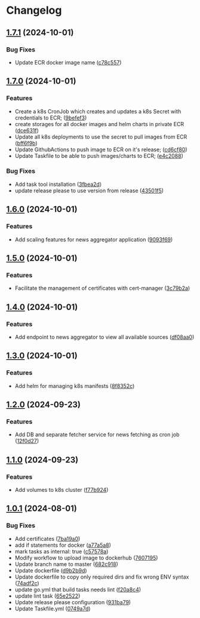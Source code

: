 # Changelog

## [1.7.1](https://github.com/antonchaban/news-aggregator/compare/news-alligator@v1.7.0...news-alligator@v1.7.1) (2024-10-01)


### Bug Fixes

* Update ECR docker image name ([c78c557](https://github.com/antonchaban/news-aggregator/commit/c78c557cb16cc70e85c3842c7a3170dd42d8b0c0))

## [1.7.0](https://github.com/antonchaban/news-aggregator/compare/news-alligator@v1.6.0...news-alligator@v1.7.0) (2024-10-01)


### Features

* Create a k8s CronJob which creates and updates a k8s Secret with credentials to ECR; ([9befef3](https://github.com/antonchaban/news-aggregator/commit/9befef3b3affcbb3ada0bd6c0a3aaacf17e6f00f))
* create storages for all docker images and helm charts in private ECR ([dce631f](https://github.com/antonchaban/news-aggregator/commit/dce631f77aa4ccbbc23ad79cb6f69786b9f56f87))
* Update all k8s deployments to use the secret to pull images from ECR ([bff6f9b](https://github.com/antonchaban/news-aggregator/commit/bff6f9bec55fa7ce6a3f1d4475c74d3f5007941c))
* Update GithubActions to push image to ECR on it's release; ([cd6cf80](https://github.com/antonchaban/news-aggregator/commit/cd6cf800964c45d72b5e367acd52087e13b1b5aa))
* Update Taskfile to be able to push images/charts to ECR; ([e4c2088](https://github.com/antonchaban/news-aggregator/commit/e4c2088daf40aeb7fb2aa3002662fe25f5f25075))


### Bug Fixes

* Add task tool installation ([3fbea2d](https://github.com/antonchaban/news-aggregator/commit/3fbea2d8cdf9d116df4bd26db0c03add36bb2371))
* update release please to use version from release ([43501f5](https://github.com/antonchaban/news-aggregator/commit/43501f5be47d8d8a1e96805957e793d03214ec58))

## [1.6.0](https://github.com/antonchaban/news-aggregator/compare/news-alligator@v1.5.0...news-alligator@v1.6.0) (2024-10-01)


### Features

* Add scaling features for news aggregator application ([9093f69](https://github.com/antonchaban/news-aggregator/commit/9093f69944fb2584632705f5926828ec141565e5))

## [1.5.0](https://github.com/antonchaban/news-aggregator/compare/news-alligator@v1.4.0...news-alligator@v1.5.0) (2024-10-01)


### Features

* Facilitate the management of certificates with cert-manager ([3c79b2a](https://github.com/antonchaban/news-aggregator/commit/3c79b2acff8d716bd7a6ba70d40c35931ca39f3f))

## [1.4.0](https://github.com/antonchaban/news-aggregator/compare/news-alligator@v1.3.0...news-alligator@v1.4.0) (2024-10-01)


### Features

* Add endpoint to news aggregator to view all available sources ([df08aa0](https://github.com/antonchaban/news-aggregator/commit/df08aa02cf9f1e98e665344862fdbc73b904d44e))

## [1.3.0](https://github.com/antonchaban/news-aggregator/compare/news-alligator@v1.2.0...news-alligator@v1.3.0) (2024-10-01)


### Features

* Add helm for managing k8s manifests ([8f8352c](https://github.com/antonchaban/news-aggregator/commit/8f8352c3cb42ddb6f92b807d6783557506ff976f))

## [1.2.0](https://github.com/antonchaban/news-aggregator/compare/news-alligator@v1.1.0...news-alligator@v1.2.0) (2024-09-23)


### Features

* Add DB and separate fetcher service for news fetching as cron job ([12f0d27](https://github.com/antonchaban/news-aggregator/commit/12f0d27d2c8a38964b44cdb0407e8f61d5fc8eb5))

## [1.1.0](https://github.com/antonchaban/news-aggregator/compare/news-alligator@v1.0.1...news-alligator@v1.1.0) (2024-09-23)


### Features

* Add volumes to k8s cluster ([f77b924](https://github.com/antonchaban/news-aggregator/commit/f77b9245fc4e5eb45100addb096dfc1519948a2a))

## [1.0.1](https://github.com/antonchaban/news-aggregator/compare/news-alligator-v1.0.0...news-alligator@v1.0.1) (2024-08-01)


### Bug Fixes

* Add certificates ([7ba19a0](https://github.com/antonchaban/news-aggregator/commit/7ba19a04825e9feb7e2ffc0b2d035bf63b3a8649))
* add if statements for docker ([a77a5a8](https://github.com/antonchaban/news-aggregator/commit/a77a5a815f5f0894f8532492187d1e47f7691d04))
* mark tasks as internal: true ([c57578a](https://github.com/antonchaban/news-aggregator/commit/c57578a4eb90a5fb8a6a18eb3b51217a1d6adbb1))
* Modify workflow to upload image to dockerhub ([7607195](https://github.com/antonchaban/news-aggregator/commit/7607195f4752b1667f399a823d1976f9ef7374ec))
* Update branch name to master ([682c918](https://github.com/antonchaban/news-aggregator/commit/682c91847702627cae52e2e8a3bd5821c691e686))
* Update dockerfile ([d9b2b9d](https://github.com/antonchaban/news-aggregator/commit/d9b2b9d4010bffe8f050ec51b30e8c8c84426a80))
* Update dockerfile to copy only required dirs and fix wrong ENV syntax ([74adf2c](https://github.com/antonchaban/news-aggregator/commit/74adf2cc8e7288f4bfc2b4a9967b1ea619347347))
* update go.yml that build tasks needs lint ([f20a8c4](https://github.com/antonchaban/news-aggregator/commit/f20a8c4da62e08e85f908383ee0eeddfbd3e64fd))
* update lint task ([65e2522](https://github.com/antonchaban/news-aggregator/commit/65e252288a2994bda9d203b9ec5dd78a37255cc4))
* Update release please configuration ([931ba79](https://github.com/antonchaban/news-aggregator/commit/931ba793f40d3ae836ebd929d33c5690207f04f3))
* Update Taskfile.yml ([0749a7d](https://github.com/antonchaban/news-aggregator/commit/0749a7d9201812bae13040db6bce4fbacf06caa3))
